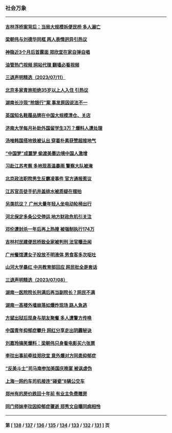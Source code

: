 ### 社会万象
---
#### [吉林浮桥案背后：当局大规模拆便民桥 多人溺亡](../../pages/ncid282/n14032470.md?07121645) 
#### [梁朝伟与刘德华同框 两人表情迥异引热议](../../pages/ncid282/n14032443.md?07121645) 
#### [神隐近3个月后首露面 郑欣宜在家自弹自唱](../../pages/ncid282/n14032469.md?07121645) 
#### [油管热门视频 网站代理 翻墙必看视频](http://138.2.39.72:81/youtube.html?epic-marker?07121645)
#### [三退声明精选（2023/07/11）](../../pages/ncid282/n14032389.md?07121645) 
#### [北京多家青旅拒绝35岁以上人入住 引热议](../../pages/ncid282/n14032168.md?07121645) 
#### [湖南长沙现“抢银行”案 事发原因说法不一](../../pages/ncid282/n14032161.md?07121645) 
#### [英国知名鞋履品牌在中国大规模清仓、关店](../../pages/ncid282/n14032029.md?07121645) 
#### [济南大学每月补助外国留学生3万？爆料人遭处理](../../pages/ncid282/n14031873.md?07121645) 
#### [汤唯韩国搭地铁被认出 穿着朴素获赞超接地气](../../pages/ncid282/n14031823.md?07121645) 
#### [“中国梦”成噩梦 偷渡美墨边境中国人激增](../../pages/ncid282/n14031722.md?07121645) 
#### [习赴江苏考察 多地现高温暴雨 警察大队被淹](../../pages/ncid282/n14031260.md?07121645) 
#### [北京政法职院男生反霸凌事件 官方通报惹议](../../pages/ncid282/n14031557.md?07121645) 
#### [江苏官员徒手扒井盖排水被质疑在摆拍](../../pages/ncid282/n14031359.md?07121645) 
#### [另类抗议？ 广州大量年轻人坐电动轮椅出行](../../pages/ncid282/n14031288.md?07121645) 
#### [河北保定多条公交停运 地方财政危机引关注](../../pages/ncid282/n14031201.md?07121645) 
#### [邓伦遭封杀一年后再上热搜 被强制执行174万](../../pages/ncid282/n14031186.md?07121645) 
#### [吉林村民建便民桥致全家被判刑 法官曝丑闻](../../pages/ncid282/n14031164.md?07121645) 
#### [广州餐馆遭女子投放不明液体 男食客多次呕吐](../../pages/ncid282/n14030980.md?07121645) 
#### [山河大学暴红 中共教育部回应 网民批全是套话](../../pages/ncid282/n14030785.md?07121645) 
#### [三退声明精选（2023/07/08）](../../pages/ncid282/n14030892.md?07121645) 
#### [湖南一医院院长刑满后再当副院长？网民不满](../../pages/ncid282/n14030724.md?07121645) 
#### [湖南一高楼外墙崩落如爆炸现场 路人急逃](../../pages/ncid282/n14030657.md?07121645) 
#### [方斌出狱后现身与朋友聚餐 多人遭警方传唤](../../pages/ncid282/n14030398.md?07121645) 
#### [中国青年抑郁症攀升 网红分享走出阴霾秘诀](../../pages/ncid282/n14030378.md?07121645) 
#### [刘嘉玲搞笑爆料：梁朝伟只身看电影买六张票](../../pages/ncid282/n14030440.md?07121645) 
#### [李玟出事前牵挂郑欣宜 意外爆对方同患抑郁症](../../pages/ncid282/n14030471.md?07121645) 
#### [“反美斗士”司马南参加美国庆晚宴 被讽虚伪](../../pages/ncid282/n14030256.md?07121645) 
#### [上海一网约车司机接连“碰瓷”8辆公交车](../../pages/ncid282/n14030267.md?07121645) 
#### [郑州有的房价跌回十年前 有业主免费赠房](../../pages/ncid282/n14030151.md?07121645) 
#### [同门师妹李玟因抑郁症骤逝 郑秀文自曝同病相怜](../../pages/ncid282/n14029832.md?07121645) 

---
#### 第 [ [138](./138.md?07121645) / [137](./137.md?07121645) / [136](./136.md?07121645) / [135](./135.md?07121645) / [134](./134.md?07121645) / [133](./133.md?07121645) / [132](./132.md?07121645) / [131](./131.md?07121645) ] 页
